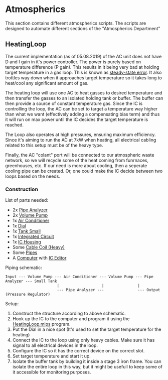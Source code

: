 # Atmospherics

This section contains different atmospherics scripts. The scripts are designed to automate different sections of the "Atmospherics Department"

## HeatingLoop

The current implementation (as of 05.08.2019) of the AC unit does not have D and I gain in it's power controller. The power is purely based on temperature difference (P gain). This results in it being very bad at holding target temperature in a gas loop. This is known as [steady-state error](https://en.wikipedia.org/wiki/PID_controller#Steady-state_error). It also trottles way down when it approaches target temperature so it takes long to heat/cool any significant amount of gas.

The heating loop will use one AC to heat gasses to desired temperature and then transfer the gasses to an isolated holding tank or buffer. The buffer can then provide a source of constant temperature gas. Since the IC is controlling the loop, the AC can be set to target a temperature way higher than what we want (effectively adding a compensating bias term) and thus it will run on max power until the IC decides the target temperature is reached.

The Loop also operates at high pressures, ensuring maximum efficiency. Since it's aiming to run the AC at 7kW when heating, all electrical cabling related to this setup must be of the heavy type.

Finally, the AC "colant" port will be connected to our atmospheric waste network, so we will recycle some of the heat coming from funrnaces, greenhouses, etc. If our need is more about cooling, then a seperate cooling pipe can be created. Or, one could make the IC decide between two loops based on the needs.

### Construction

List of parts needed:
* 2x [Pipe Analyzer](https://stationeers-wiki.com/Pipe_Analyzer)
* 2x [Volume Pump](https://stationeers-wiki.com/Pipe_Volume_Pump)
* 1x [Air Conditioner](https://stationeers-wiki.com/Atmospherics#Air_Conditioner_Unit)
* 1x [Dial](https://stationeers-wiki.com/Kit_(Switch)#Dial)
* 1x [Tank Small](https://stationeers-wiki.com/Tank#Small_Tank)
* 1x [Integrated Circuit](https://stationeers-wiki.com/Integrated_Circuit_(IC10))
* 1x [IC Housing](https://stationeers-wiki.com/Kit_(IC_Housing))
* Some [Cable Coil (Heavy)](https://stationeers-wiki.com/Cables)
* Some [Pipes](https://stationeers-wiki.com/Pipes)
* A [Computer](https://stationeers-wiki.com/Computer) with [IC Editor](https://stationeers-wiki.com/Motherboard)

Piping schematic:
```
Input --- Volume Pump --- Air Conditioner --- Volume Pump --- Pipe Analyzer --- Small Tank
                       |                   |               |
                       --- Pipe Analyzer ---               --- Output (Pressure Regulator)
```

Setup:
1. Construct the structure according to above schematic.
2. Hook up the IC to the computer and program it using the [HeatingLoop.mips](https://github.com/palaslet/Stationeers/blob/master/IC%20Scripts/Atmospherics/HeatingLoop.mips) program.
3. Put the Dial in a nice spot (It's used to set the target temperature for the heating)
4. Connect the IC to the loop using only heavy cables. Make sure it has signal to all electrical devices in the loop.
5. Configure the IC so it has the correct device on the correct slot.
6. Set target temperature and start it up.
7. Isolate the buffer tank by building it inside a stage 3 iron frame. You can isolate the entire loop in this way, but it might be usefull to keep some of it accessible for monitoring purposes.
